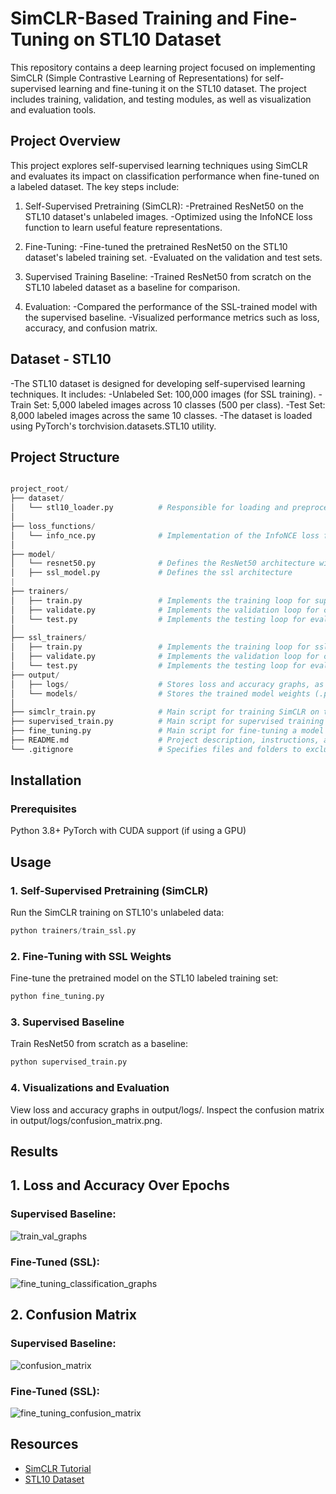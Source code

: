 # SimCLR-Based Training and Fine-Tuning on STL10 Dataset
This repository contains a deep learning project focused on implementing SimCLR (Simple Contrastive Learning of Representations) for self-supervised learning and fine-tuning it on the STL10 dataset. The project includes training, validation, and testing modules, as well as visualization and evaluation tools.

## Project Overview

This project explores self-supervised learning techniques using SimCLR and evaluates its impact on classification performance when fine-tuned on a labeled dataset. The key steps include:

1. Self-Supervised Pretraining (SimCLR):
-Pretrained ResNet50 on the STL10 dataset's unlabeled images.
-Optimized using the InfoNCE loss function to learn useful feature representations.

2. Fine-Tuning:
-Fine-tuned the pretrained ResNet50 on the STL10 dataset's labeled training set.
-Evaluated on the validation and test sets.

3. Supervised Training Baseline:
-Trained ResNet50 from scratch on the STL10 labeled dataset as a baseline for comparison.

4. Evaluation:
-Compared the performance of the SSL-trained model with the supervised baseline.
-Visualized performance metrics such as loss, accuracy, and confusion matrix.

## Dataset - STL10

-The STL10 dataset is designed for developing self-supervised learning techniques. It includes:
-Unlabeled Set: 100,000 images (for SSL training).
-Train Set: 5,000 labeled images across 10 classes (500 per class).
-Test Set: 8,000 labeled images across the same 10 classes.
-The dataset is loaded using PyTorch's torchvision.datasets.STL10 utility.

## Project Structure

```python

project_root/
├── dataset/
│   └── stl10_loader.py          # Responsible for loading and preprocessing the STL10 dataset.
│
├── loss_functions/
│   └── info_nce.py              # Implementation of the InfoNCE loss function used in SimCLR.
│
├── model/
│   └── resnet50.py              # Defines the ResNet50 architecture with optional modifications (e.g., fine-tuning or custom classification head).
│   ├── ssl_model.py             # Defines the ssl architecture
|
├── trainers/
│   ├── train.py                 # Implements the training loop for supervised models.
│   ├── validate.py              # Implements the validation loop for calculating validation loss and accuracy.
│   └── test.py                  # Implements the testing loop for evaluating the model on the test dataset.
│
├── ssl_trainers/
│   ├── train.py                 # Implements the training loop for ssl models.
│   ├── validate.py              # Implements the validation loop for calculating validation loss and accuracy.
│   └── test.py                  # Implements the testing loop for evaluating the model on the test dataset.
├── output/
│   ├── logs/                    # Stores loss and accuracy graphs, as well as confusion matrix images.
│   └── models/                  # Stores the trained model weights (.pth files) for SimCLR and fine-tuning.
│
├── simclr_train.py              # Main script for training SimCLR on the STL10 unlabeled dataset.
├── supervised_train.py          # Main script for supervised training on the STL10 labeled dataset.
├── fine_tuning.py               # Main script for fine-tuning a model using SSL-pretrained weights.
├── README.md                    # Project description, instructions, and results.
└── .gitignore                   # Specifies files and folders to exclude from version control.

```


## Installation
### Prerequisites

Python 3.8+
PyTorch with CUDA support (if using a GPU)

## Usage 
### 1. Self-Supervised Pretraining (SimCLR)

Run the SimCLR training on STL10's unlabeled data:
```python
python trainers/train_ssl.py
```

### 2. Fine-Tuning with SSL Weights
Fine-tune the pretrained model on the STL10 labeled training set:
```python
python fine_tuning.py
```

### 3. Supervised Baseline
Train ResNet50 from scratch as a baseline:
```python
python supervised_train.py
 ```

### 4. Visualizations and Evaluation

View loss and accuracy graphs in output/logs/.
Inspect the confusion matrix in output/logs/confusion_matrix.png.

## Results

## 1. Loss and Accuracy Over Epochs

### Supervised Baseline:
![train_val_graphs](https://github.com/user-attachments/assets/9899d5bc-7a86-4a1d-9702-a739833e97cd)

### Fine-Tuned (SSL):
![fine_tuning_classification_graphs](https://github.com/user-attachments/assets/0fe6c2c5-f6f9-4b28-a919-c27c1fc43b9a)

## 2. Confusion Matrix

### Supervised Baseline:

![confusion_matrix](https://github.com/user-attachments/assets/212e41ba-1576-4e99-9645-36c7ea260215)

### Fine-Tuned (SSL):

![fine_tuning_confusion_matrix](https://github.com/user-attachments/assets/ad9c6432-e57a-4eb4-a1be-edf6e703e9d7)

## Resources
- [SimCLR Tutorial](https://uvadlc-notebooks.readthedocs.io/en/latest/tutorial_notebooks/tutorial17/SimCLR.html)
- [STL10 Dataset](https://www.kaggle.com/datasets/jessicali9530/stl10?resource=download)
